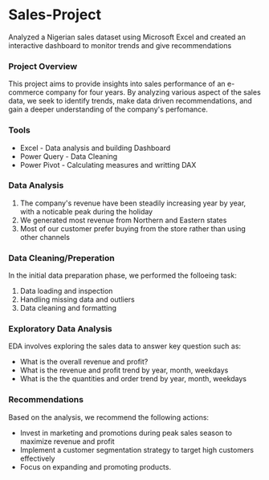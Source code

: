 # Sales-Project
Analyzed a Nigerian sales dataset using Microsoft Excel and created an interactive dashboard to monitor trends and give recommendations

### Project Overview

This project aims to provide insights into sales performance of an e-commerce company for four years.
By analyzing various aspect of the sales data, we seek to identify trends, make data driven recommendations, and gain a deeper understanding of the company's perfomance.

### Tools

- Excel - Data analysis and building Dashboard
- Power Query - Data Cleaning
- Power Pivot - Calculating measures and writting DAX

### Data Analysis

1. The company's revenue have been steadily increasing year by year, with a noticable peak during the holiday
2. We generated most revenue from Northern and Eastern states
3. Most of our customer prefer buying from the store rather than using other channels


### Data Cleaning/Preperation

In the initial data preparation phase, we performed the folloeing task:

1. Data loading and inspection
2. Handling missing data and outliers
3. Data cleaning and formatting


### Exploratory Data Analysis

EDA involves exploring the sales data to answer key question such as:

- What is the overall revenue and profit?
- What is the revenue and profit trend by year, month, weekdays
- What is the the quantities and order trend by year, month, weekdays


### Recommendations  

Based on the analysis, we recommend the following actions:

- Invest in marketing and promotions during peak sales season to maximize revenue and profit
- Implement a customer segmentation strategy to target high customers effectively
- Focus on expanding and promoting products.

